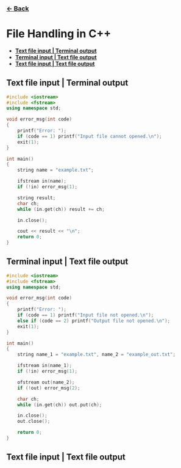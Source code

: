 ### [← Back](../../README.md)
# File Handling in C++
- [**Text file input | Terminal output**](#f-t)
- [**Terminal input | Text file output**](#t-f)
- [**Text file input | Text file output**](#f-f)

## Text file input | Terminal output <a name="f-t"></a>
```cpp
#include <iostream>
#include <fstream>
using namespace std;

void error_msg(int code)
{
    printf("Error: ");
    if (code == 1) printf("Input file cannot opened.\n");
    exit(1);
}

int main()
{
    string name = "example.txt";

    ifstream in(name);
    if (!in) error_msg(1);

    string result;
    char ch;
    while (in.get(ch)) result += ch;

    in.close();

    cout << result << "\n";
    return 0;
}
```

## Terminal input | Text file output <a name="t-f"></a>
```cpp
#include <iostream>
#include <fstream>
using namespace std;

void error_msg(int code)
{
    printf("Error: ");
    if (code == 1) printf("Input file not opened.\n");
    else if (code == 2) printf("Output file not opened.\n");
    exit(1);
}

int main()
{
    string name_1 = "example.txt", name_2 = "example_out.txt";

    ifstream in(name_1);
    if (!in) error_msg(1);

    ofstream out(name_2);
    if (!out) error_msg(2);

    char ch;
    while (in.get(ch)) out.put(ch);

    in.close();
    out.close();

    return 0;
}
```

## Text file input | Text file output <a name="f-f"></a>
```cpp

```
